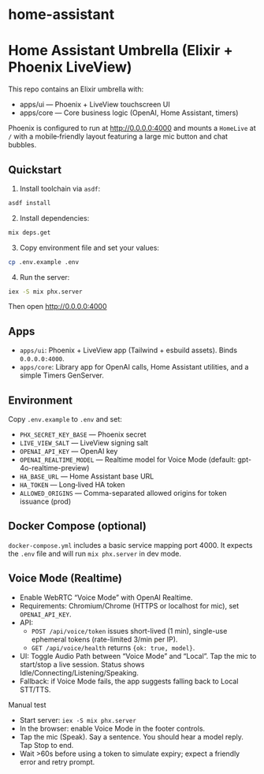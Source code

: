 # home-assistant
# Home Assistant Umbrella (Elixir + Phoenix LiveView)

This repo contains an Elixir umbrella with:

- apps/ui — Phoenix + LiveView touchscreen UI
- apps/core — Core business logic (OpenAI, Home Assistant, timers)

Phoenix is configured to run at http://0.0.0.0:4000 and mounts a `HomeLive` at `/` with a mobile‑friendly layout featuring a large mic button and chat bubbles.

## Quickstart

1) Install toolchain via `asdf`:

```bash
asdf install
```

2) Install dependencies:

```bash
mix deps.get
```

3) Copy environment file and set your values:

```bash
cp .env.example .env
```

4) Run the server:

```bash
iex -S mix phx.server
```

Then open http://0.0.0.0:4000

## Apps

- `apps/ui`: Phoenix + LiveView app (Tailwind + esbuild assets). Binds `0.0.0.0:4000`.
- `apps/core`: Library app for OpenAI calls, Home Assistant utilities, and a simple Timers GenServer.

## Environment

Copy `.env.example` to `.env` and set:

- `PHX_SECRET_KEY_BASE` — Phoenix secret
- `LIVE_VIEW_SALT` — LiveView signing salt
- `OPENAI_API_KEY` — OpenAI key
- `OPENAI_REALTIME_MODEL` — Realtime model for Voice Mode (default: gpt-4o-realtime-preview)
- `HA_BASE_URL` — Home Assistant base URL
- `HA_TOKEN` — Long‑lived HA token
- `ALLOWED_ORIGINS` — Comma-separated allowed origins for token issuance (prod)

<!-- Calendar integration removed -->

## Docker Compose (optional)

`docker-compose.yml` includes a basic service mapping port 4000. It expects the `.env` file and will run `mix phx.server` in dev mode.

## Voice Mode (Realtime)

- Enable WebRTC “Voice Mode” with OpenAI Realtime.
- Requirements: Chromium/Chrome (HTTPS or localhost for mic), set `OPENAI_API_KEY`.
- API:
  - `POST /api/voice/token` issues short-lived (1 min), single-use ephemeral tokens (rate-limited 3/min per IP).
  - `GET /api/voice/health` returns `{ok: true, model}`.
- UI: Toggle Audio Path between “Voice Mode” and “Local”. Tap the mic to start/stop a live session. Status shows Idle/Connecting/Listening/Speaking.
- Fallback: if Voice Mode fails, the app suggests falling back to Local STT/TTS.

Manual test
- Start server: `iex -S mix phx.server`
- In the browser: enable Voice Mode in the footer controls.
- Tap the mic (Speak). Say a sentence. You should hear a model reply. Tap Stop to end.
- Wait >60s before using a token to simulate expiry; expect a friendly error and retry prompt.
